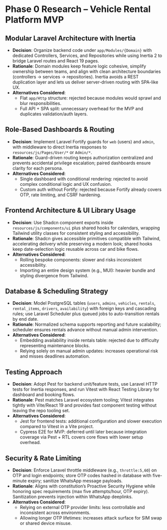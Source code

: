 # Phase 0 Research – Vehicle Rental Platform MVP

## Modular Laravel Architecture with Inertia
- **Decision**: Organize backend code under `app/Modules/{Domain}` with dedicated Controllers, Services, and Repositories while using Inertia 2 to bridge Laravel routes and React 19 pages.
- **Rationale**: Domain modules keep feature logic cohesive, simplify ownership between teams, and align with clean architecture boundaries (controllers → services → repositories). Inertia avoids a REST duplication layer and lets us deliver server-driven routing with SPA-like UX.
- **Alternatives Considered**:
  - Flat `app/Http` structure: rejected because modules would sprawl and blur responsibilities.
  - Full API + SPA split: unnecessary overhead for the MVP and duplicates validation/auth layers.

## Role-Based Dashboards & Routing
- **Decision**: Implement Laravel Fortify guards for `web` (users) and `admin`, with middleware to direct Inertia responses to `resources/js/Pages/User/*` or `Admin/*`.
- **Rationale**: Guard-driven routing keeps authorization centralized and prevents accidental privilege escalation; paired dashboards ensure clarity for each persona.
- **Alternatives Considered**:
  - Single dashboard with conditional rendering: rejected to avoid complex conditional logic and UX confusion.
  - Custom auth without Fortify: rejected because Fortify already covers OTP, rate limiting, and CSRF hardening.

## Frontend Architecture & UI Library Usage
- **Decision**: Use Shadcn component exports inside `resources/js/components/ui` plus shared hooks for calendars, wrapping Tailwind utility classes for consistent styling and accessibility.
- **Rationale**: Shadcn gives accessible primitives compatible with Tailwind, accelerating delivery while preserving a modern look; shared hooks keep date-selection logic reusable across car and bike flows.
- **Alternatives Considered**:
  - Rolling bespoke components: slower and risks inconsistent accessibility.
  - Importing an entire design system (e.g., MUI): heavier bundle and styling divergence from Tailwind.

## Database & Scheduling Strategy
- **Decision**: Model PostgreSQL tables (`users`, `admins`, `vehicles`, `rentals`, `rental_items`, `drivers`, `availability`) with foreign keys and cascading rules; use Laravel Scheduler plus queued jobs to auto-transition rentals by end date.
- **Rationale**: Normalized schema supports reporting and future scalability; scheduler ensures rentals advance without manual admin intervention.
- **Alternatives Considered**:
  - Embedding availability inside rentals table: rejected due to difficulty representing maintenance blocks.
  - Relying solely on manual admin updates: increases operational risk and misses deadlines automation.

## Testing Approach
- **Decision**: Adopt Pest for backend unit/feature tests, use Laravel HTTP tests for Inertia responses, and run Vitest with React Testing Library for dashboard and booking flows.
- **Rationale**: Pest matches Laravel ecosystem tooling; Vitest integrates tightly with Vite/React 19 and provides fast component testing without leaving the repo tooling set.
- **Alternatives Considered**:
  - Jest for frontend tests: additional configuration and slower execution compared to Vitest in a Vite project.
  - Cypress E2E for MVP: deferred until later because integration coverage via Pest + RTL covers core flows with lower setup overhead.

## Security & Rate Limiting
- **Decision**: Enforce Laravel throttle middleware (e.g., `throttle:5,60`) on OTP and login endpoints; store OTP codes hashed in database with five-minute expiry; sanitize WhatsApp message payloads.
- **Rationale**: Aligns with constitution’s Proactive Security Hygiene while honoring spec requirements (max five attempts/hour, OTP expiry). Sanitization prevents injection within WhatsApp deeplinks.
- **Alternatives Considered**:
  - Relying on external OTP provider limits: less controllable and inconsistent across environments.
  - Allowing longer OTP lifetimes: increases attack surface for SIM swap or shared device misuse.
